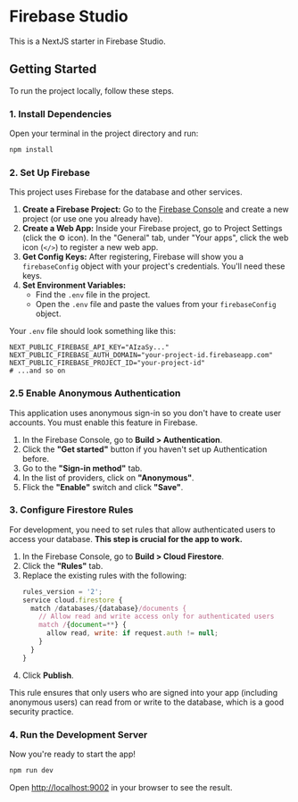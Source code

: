 # Firebase Studio

This is a NextJS starter in Firebase Studio.

## Getting Started

To run the project locally, follow these steps.

### 1. Install Dependencies

Open your terminal in the project directory and run:

```bash
npm install
```

### 2. Set Up Firebase

This project uses Firebase for the database and other services.

1.  **Create a Firebase Project:** Go to the [Firebase Console](https://console.firebase.google.com/) and create a new project (or use one you already have).
2.  **Create a Web App:** Inside your Firebase project, go to Project Settings (click the ⚙️ icon). In the "General" tab, under "Your apps", click the web icon (`</>`) to register a new web app.
3.  **Get Config Keys:** After registering, Firebase will show you a `firebaseConfig` object with your project's credentials. You'll need these keys.
4.  **Set Environment Variables:**
    *   Find the `.env` file in the project.
    *   Open the `.env` file and paste the values from your `firebaseConfig` object.

Your `.env` file should look something like this:

```
NEXT_PUBLIC_FIREBASE_API_KEY="AIzaSy..."
NEXT_PUBLIC_FIREBASE_AUTH_DOMAIN="your-project-id.firebaseapp.com"
NEXT_PUBLIC_FIREBASE_PROJECT_ID="your-project-id"
# ...and so on
```

### 2.5 Enable Anonymous Authentication

This application uses anonymous sign-in so you don't have to create user accounts. You must enable this feature in Firebase.

1.  In the Firebase Console, go to **Build > Authentication**.
2.  Click the **"Get started"** button if you haven't set up Authentication before.
3.  Go to the **"Sign-in method"** tab.
4.  In the list of providers, click on **"Anonymous"**.
5.  Flick the **"Enable"** switch and click **"Save"**.


### 3. Configure Firestore Rules

For development, you need to set rules that allow authenticated users to access your database. **This step is crucial for the app to work.**

1.  In the Firebase Console, go to **Build > Cloud Firestore**.
2.  Click the **"Rules"** tab.
3.  Replace the existing rules with the following:
    ```javascript
    rules_version = '2';
    service cloud.firestore {
      match /databases/{database}/documents {
        // Allow read and write access only for authenticated users
        match /{document=**} {
          allow read, write: if request.auth != null;
        }
      }
    }
    ```
4.  Click **Publish**.

This rule ensures that only users who are signed into your app (including anonymous users) can read from or write to the database, which is a good security practice.

### 4. Run the Development Server

Now you're ready to start the app!

```bash
npm run dev
```

Open [http://localhost:9002](http://localhost:9002) in your browser to see the result.
